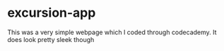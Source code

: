 # excursion-app

This was a very simple webpage which I coded through codecademy. It does look pretty sleek though 
